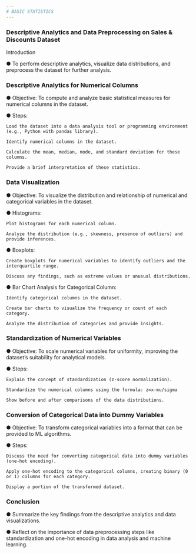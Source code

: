 ```yaml
---
# BASIC STATISTICS
---
```

### Descriptive Analytics and Data Preprocessing on Sales & Discounts Dataset

Introduction

●	To perform descriptive analytics, visualize data distributions, and preprocess the dataset for further analysis.

### Descriptive Analytics for Numerical Columns

●	Objective: To compute and analyze basic statistical measures for numerical columns in the dataset.

●	Steps:

	Load the dataset into a data analysis tool or programming environment (e.g., Python with pandas library).
 
	Identify numerical columns in the dataset.
 
	Calculate the mean, median, mode, and standard deviation for these columns.
 
	Provide a brief interpretation of these statistics.
 
### Data Visualization

●	Objective: To visualize the distribution and relationship of numerical and categorical variables in the dataset.

●	Histograms:

	Plot histograms for each numerical column.
 
	Analyze the distribution (e.g., skewness, presence of outliers) and provide inferences.
 
●	Boxplots:

	Create boxplots for numerical variables to identify outliers and the interquartile range.
 
	Discuss any findings, such as extreme values or unusual distributions.
 
●	Bar Chart Analysis for Categorical Column:

	Identify categorical columns in the dataset.
 
	Create bar charts to visualize the frequency or count of each category.
 
	Analyze the distribution of categories and provide insights.
 
### Standardization of Numerical Variables

●	Objective: To scale numerical variables for uniformity, improving the dataset’s suitability for analytical models.

●	Steps:

	Explain the concept of standardization (z-score normalization).
 
	Standardize the numerical columns using the formula: z=x-mu/sigma
	
	Show before and after comparisons of the data distributions.
 
### Conversion of Categorical Data into Dummy Variables

●	Objective: To transform categorical variables into a format that can be provided to ML algorithms.

●	Steps:

	Discuss the need for converting categorical data into dummy variables (one-hot encoding).
 
	Apply one-hot encoding to the categorical columns, creating binary (0 or 1) columns for each category.
 
	Display a portion of the transformed dataset.
 
### Conclusion

●	Summarize the key findings from the descriptive analytics and data visualizations.

●	Reflect on the importance of data preprocessing steps like standardization and one-hot encoding in data analysis and machine learning.

